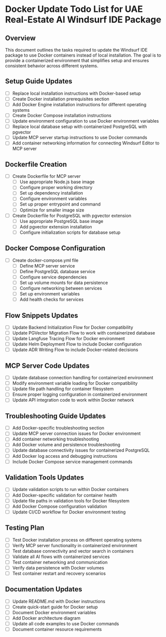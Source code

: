 # Docker Update Todo List for UAE Real-Estate AI Windsurf IDE Package

## Overview
This document outlines the tasks required to update the Windsurf IDE package to use Docker containers instead of local installation. The goal is to provide a containerized environment that simplifies setup and ensures consistent behavior across different systems.

## Setup Guide Updates
- [ ] Replace local installation instructions with Docker-based setup
- [ ] Create Docker installation prerequisites section
- [ ] Add Docker Engine installation instructions for different operating systems
- [ ] Create Docker Compose installation instructions
- [ ] Update environment configuration to use Docker environment variables
- [ ] Replace local database setup with containerized PostgreSQL with pgvector
- [ ] Update MCP server startup instructions to use Docker commands
- [ ] Add container networking information for connecting Windsurf Editor to MCP server

## Dockerfile Creation
- [ ] Create Dockerfile for MCP server
  - [ ] Use appropriate Node.js base image
  - [ ] Configure proper working directory
  - [ ] Set up dependency installation
  - [ ] Configure environment variables
  - [ ] Set up proper entrypoint and command
  - [ ] Optimize for smaller image size
- [ ] Create Dockerfile for PostgreSQL with pgvector extension
  - [ ] Use appropriate PostgreSQL base image
  - [ ] Add pgvector extension installation
  - [ ] Configure initialization scripts for database setup

## Docker Compose Configuration
- [ ] Create docker-compose.yml file
  - [ ] Define MCP server service
  - [ ] Define PostgreSQL database service
  - [ ] Configure service dependencies
  - [ ] Set up volume mounts for data persistence
  - [ ] Configure networking between services
  - [ ] Set up environment variables
  - [ ] Add health checks for services

## Flow Snippets Updates
- [ ] Update Backend Initialization Flow for Docker compatibility
- [ ] Update PGVector Migration Flow to work with containerized database
- [ ] Update Langfuse Tracing Flow for Docker environment
- [ ] Update Helm Deployment Flow to include Docker configuration
- [ ] Update ADR Writing Flow to include Docker-related decisions

## MCP Server Code Updates
- [ ] Update database connection handling for containerized environment
- [ ] Modify environment variable loading for Docker compatibility
- [ ] Update file path handling for container filesystem
- [ ] Ensure proper logging configuration in containerized environment
- [ ] Update API integration code to work within Docker network

## Troubleshooting Guide Updates
- [ ] Add Docker-specific troubleshooting section
- [ ] Update MCP server connection issues for Docker environment
- [ ] Add container networking troubleshooting
- [ ] Add Docker volume and persistence troubleshooting
- [ ] Update database connectivity issues for containerized PostgreSQL
- [ ] Add Docker log access and debugging instructions
- [ ] Include Docker Compose service management commands

## Validation Tools Updates
- [ ] Update validation scripts to run within Docker containers
- [ ] Add Docker-specific validation for container health
- [ ] Update file paths in validation tools for Docker filesystem
- [ ] Add Docker Compose configuration validation
- [ ] Update CI/CD workflow for Docker environment testing

## Testing Plan
- [ ] Test Docker installation process on different operating systems
- [ ] Verify MCP server functionality in containerized environment
- [ ] Test database connectivity and vector search in containers
- [ ] Validate all AI flows with containerized services
- [ ] Test container networking and communication
- [ ] Verify data persistence with Docker volumes
- [ ] Test container restart and recovery scenarios

## Documentation Updates
- [ ] Update README.md with Docker instructions
- [ ] Create quick-start guide for Docker setup
- [ ] Document Docker environment variables
- [ ] Add Docker architecture diagram
- [ ] Update all code examples to use Docker commands
- [ ] Document container resource requirements
